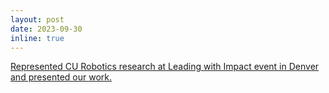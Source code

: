 ```yaml
---
layout: post
date: 2023-09-30
inline: true
---
```


[Represented CU Robotics research at Leading with Impact event in Denver and presented our work.](https://www.colorado.edu/engineering-facultystaff/newsletter/engineering-communications-marketing/sept-30-2023) 